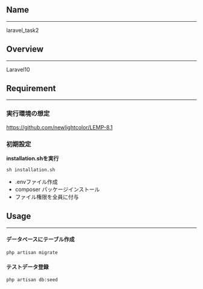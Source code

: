 ## Name
***
laravel_task2

## Overview
***
Laravel10

## Requirement
***
### 実行環境の想定
https://github.com/newlightcolor/LEMP-8.1

### 初期設定
**installation.shを実行**
```
sh installation.sh
```
- .envファイル作成
- composer パッケージインストール
- ファイル権限を全員に付与


## Usage
***
#### データベースにテーブル作成
```
php artisan migrate
```

#### テストデータ登録
```
php artisan db:seed
```